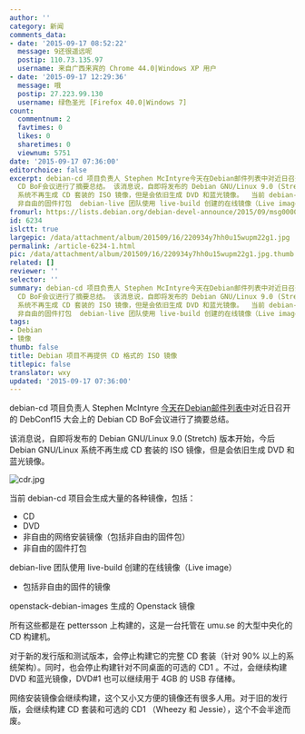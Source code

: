 ```yaml
---
author: ''
category: 新闻
comments_data:
- date: '2015-09-17 08:52:22'
  message: 9还很遥远呢
  postip: 110.73.135.97
  username: 来自广西来宾的 Chrome 44.0|Windows XP 用户
- date: '2015-09-17 12:29:36'
  message: 哦
  postip: 27.223.99.130
  username: 绿色圣光 [Firefox 40.0|Windows 7]
count:
  commentnum: 2
  favtimes: 0
  likes: 0
  sharetimes: 0
  viewnum: 5751
date: '2015-09-17 07:36:00'
editorchoice: false
excerpt: debian-cd 项目负责人 Stephen McIntyre今天在Debian邮件列表中对近日召开的 DebConf15 大会上的 Debian
  CD BoF会议进行了摘要总结。 该消息说，自即将发布的 Debian GNU/Linux 9.0 (Stretch) 版本开始，今后 Debian GNU/Linux
  系统不再生成 CD 套装的 ISO 镜像，但是会依旧生成 DVD 和蓝光镜像。  当前 debian-cd 项目会生成大量的各种镜像，包括：  CD DVD 非自由的网络安装镜像（包括非自由的固件包）
  非自由的固件打包  debian-live 团队使用 live-build 创建的在线镜像（Live image）  包括非自由的固件的镜像  openstack-debian-ima
fromurl: https://lists.debian.org/debian-devel-announce/2015/09/msg00004.html
id: 6234
islctt: true
largepic: /data/attachment/album/201509/16/220934y7hh0u15wupm22g1.jpg
permalink: /article-6234-1.html
pic: /data/attachment/album/201509/16/220934y7hh0u15wupm22g1.jpg.thumb.jpg
related: []
reviewer: ''
selector: ''
summary: debian-cd 项目负责人 Stephen McIntyre今天在Debian邮件列表中对近日召开的 DebConf15 大会上的 Debian
  CD BoF会议进行了摘要总结。 该消息说，自即将发布的 Debian GNU/Linux 9.0 (Stretch) 版本开始，今后 Debian GNU/Linux
  系统不再生成 CD 套装的 ISO 镜像，但是会依旧生成 DVD 和蓝光镜像。  当前 debian-cd 项目会生成大量的各种镜像，包括：  CD DVD 非自由的网络安装镜像（包括非自由的固件包）
  非自由的固件打包  debian-live 团队使用 live-build 创建的在线镜像（Live image）  包括非自由的固件的镜像  openstack-debian-ima
tags:
- Debian
- 镜像
thumb: false
title: Debian 项目不再提供 CD 格式的 ISO 镜像
titlepic: false
translator: wxy
updated: '2015-09-17 07:36:00'
---
```


debian-cd 项目负责人 Stephen McIntyre [今天在Debian邮件列表中](https://lists.debian.org/debian-devel-announce/2015/09/msg00004.html)对近日召开的 DebConf15 大会上的 Debian CD BoF会议进行了摘要总结。


该消息说，自即将发布的 Debian GNU/Linux 9.0 (Stretch) 版本开始，今后 Debian GNU/Linux 系统不再生成 CD 套装的 ISO 镜像，但是会依旧生成 DVD 和蓝光镜像。


![](/data/attachment/album/201509/16/220934y7hh0u15wupm22g1.jpg "cdr.jpg")


当前 debian-cd 项目会生成大量的各种镜像，包括：


* CD
* DVD
* 非自由的网络安装镜像（包括非自由的固件包）
* 非自由的固件打包


debian-live 团队使用 live-build 创建的在线镜像（Live image）


* 包括非自由的固件的镜像


openstack-debian-images 生成的 Openstack 镜像


所有这些都是在 pettersson 上构建的，这是一台托管在 umu.se 的大型中央化的 CD 构建机。


对于新的发行版和测试版本，会停止构建它的完整 CD 套装（针对 90% 以上的系统架构）。同时，也会停止构建针对不同桌面的可选的 CD1 。不过，会继续构建 DVD 和蓝光镜像，DVD#1 也可以继续用于 4GB 的 USB 存储棒。


网络安装镜像会继续构建，这个又小又方便的镜像还有很多人用。对于旧的发行版，会继续构建 CD 套装和可选的 CD1 （Wheezy 和 Jessie），这个不会半途而废。